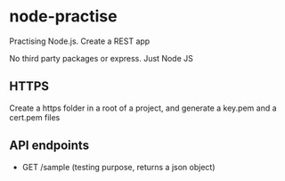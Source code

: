 # node-practise

Practising Node.js. Create a REST app

No third party packages or express. Just Node JS

## HTTPS

Create a https folder in a root of a project, and generate a key.pem and a cert.pem files

## API endpoints

- GET /sample (testing purpose, returns a json object)
